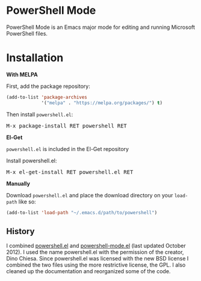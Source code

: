 PowerShell Mode
===============


PowerShell Mode is an Emacs major mode for editing and running
Microsoft PowerShell files.

Installation
============

**With MELPA**

First, add the package repository:

```lisp
(add-to-list 'package-archives
             '("melpa" . "https://melpa.org/packages/") t)
```

Then install `powershell.el`:

<kbd>M-x package-install RET powershell RET</kbd>

**El-Get**

`powershell.el` is included in the El-Get repository

Install powershell.el:

<kbd>M-x el-get-install RET powershell.el RET</kbd>

**Manually**

Download `powershell.el` and place the download directory on your
`load-path` like so:

```lisp
(add-to-list 'load-path "~/.emacs.d/path/to/powershell")
```


History
-------

I combined
[powershell.el](http://www.emacswiki.org/emacs/Powershell.el) and
[powershell-mode.el](http://www.emacswiki.org/emacs/PowerShell-Mode.el)
(last updated October 2012).  I used the name powershell.el with the
permission of the creator, Dino Chiesa.  Since powershell.el was
licensed with the new BSD license I combined the two files using the
more restrictive license, the GPL.  I also cleaned up the
documentation and reorganized some of the code.
